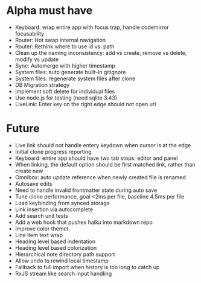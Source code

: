 # Alpha must have

- Keyboard: wrap entire app with focus trap, handle codemirror focusability
- Router: Hot swap internal navigation
- Router: Rethink where to use id vs. path
- Clean up the naming inconsistency: add vs create, remove vs delete, modify vs update
- Sync: Automerge with higher timestamp
- System files: auto generate built-in gitignore
- System files: regenerate system files after clone
- DB Migration strategy
- implement soft delete for individual files
- Use node.js for testing (need sqlite 3.43)
- LiveLink: Enter key on the right edge should not open url

# Future

- Live link should not handle entery keydown when cursor is at the edge
- Initial clone progress reporting
- Keyboard: entire app should have two tab stops: editor and panel
- When linking, the default option should be first matched link, rather than create new
- Omnibox: auto update reference when newly created file is renamed
- Autosave edits
- Need to handle invalid frontmatter state during auto save
- Tune clone performance, goal <2ms per file, baseline 4.5ms per file
- Load keybinding from synced storage
- Link insertion via autocomplete
- Add search unit tests
- Add a web hook that pushes haiku into markdown repo
- Improve color themet
- Line item text wrap
- Heading level based indentation
- Heading level based colorization
- Hierarchical note directory path support
- Allow undo to rewind local timestamp
- Fallback to full import when history is too long to catch up
- RxJS stream like search input handling
